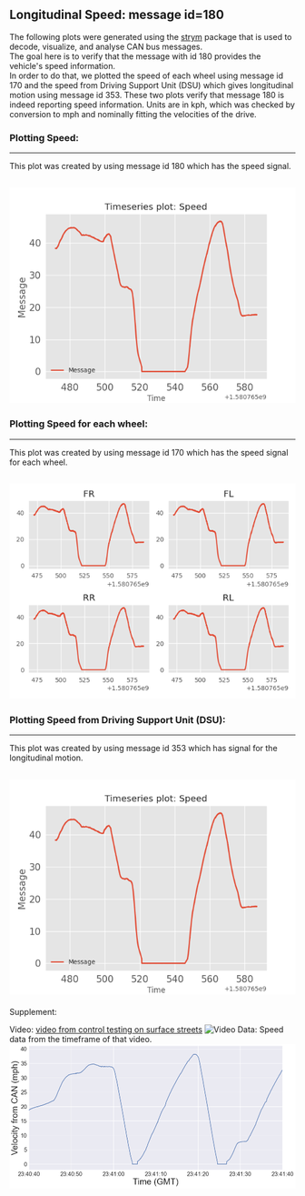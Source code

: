 ## Longitudinal Speed: message id=180

The following plots were generated using the [strym](https://github.com/jmscslgroup/strym) package that is used to decode, visualize, and analyse CAN bus messages.<br/> The goal here is to verify that the message with id 180 provides the vehicle's speed information.<br/> In order to do that, we plotted the speed of each wheel using message id 170 and the speed from Driving Support Unit (DSU) which gives longitudinal motion using message id 353. These two plots verify that message 180 is indeed reporting speed information. Units are in kph, which was checked by conversion to mph and nominally fitting the velocities of the drive.

### Plotting Speed:
---
This plot was created by using message id 180 which has the speed signal. 
 
![Speed](SpeedId180.png)
---

### Plotting Speed for each wheel:
---
This plot was created by using message id 170 which has the speed signal for each wheel.

![Speed](WheelsSpeed.png)
---

### Plotting Speed from Driving Support Unit (DSU):
---
This plot was created by using message id 353 which has signal for the longitudinal motion.

![Speed](DSU_SPEED.png)
---


Supplement:

Video: [video from control testing on surface streets](https://www.youtube.com/watch?v=GkdbEH5qosg)
![Video](http://img.youtube.com/vi/GkdbEH5qosg/0.jpg)
Data: Speed data from the timeframe of that video. ![Speed](velocity_cbf_02-25-2022.png)


